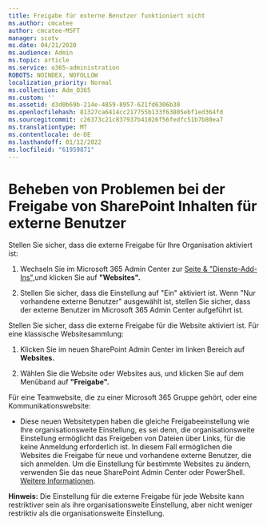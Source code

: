 ```yaml
---
title: Freigabe für externe Benutzer funktioniert nicht
ms.author: cmcatee
author: cmcatee-MSFT
manager: scotv
ms.date: 04/21/2020
ms.audience: Admin
ms.topic: article
ms.service: o365-administration
ROBOTS: NOINDEX, NOFOLLOW
localization_priority: Normal
ms.collection: Adm_O365
ms.custom: ''
ms.assetid: d3d0b69b-214e-4859-8957-621fd6306b30
ms.openlocfilehash: 81327ca6414cc217755b133f63805ebf1ed364fd
ms.sourcegitcommit: c26373c21c837937b41026f56fedfc51b7b80ea7
ms.translationtype: MT
ms.contentlocale: de-DE
ms.lasthandoff: 01/12/2022
ms.locfileid: "61959871"
---
```

# <a name="fix-problems-sharing-sharepoint-content-with-external-users"></a>Beheben von Problemen bei der Freigabe von SharePoint Inhalten für externe Benutzer

Stellen Sie sicher, dass die externe Freigabe für Ihre Organisation aktiviert ist:
  
1. Wechseln Sie im Microsoft 365 Admin Center zur [Seite &amp; "Dienste-Add-Ins",](https://portal.office.com/adminportal/home#/Settings/ServicesAndAddIns)und klicken Sie auf **"Websites".**
    
2. Stellen Sie sicher, dass die Einstellung auf "Ein" aktiviert ist. Wenn "Nur vorhandene externe Benutzer" ausgewählt ist, stellen Sie sicher, dass der externe Benutzer im Microsoft 365 Admin Center aufgeführt ist.
    
Stellen Sie sicher, dass die externe Freigabe für die Website aktiviert ist. Für eine klassische Websitesammlung:
  
1. Klicken Sie im neuen SharePoint Admin Center im linken Bereich auf **Websites.**
    
2. Wählen Sie die Website oder Websites aus, und klicken Sie auf dem Menüband auf **"Freigabe".**
    
Für eine Teamwebsite, die zu einer Microsoft 365 Gruppe gehört, oder eine Kommunikationswebsite:
  
- Diese neuen Websitetypen haben die gleiche Freigabeeinstellung wie Ihre organisationsweite Einstellung, es sei denn, die organisationsweite Einstellung ermöglicht das Freigeben von Dateien über Links, für die keine Anmeldung erforderlich ist. In diesem Fall ermöglichen die Websites die Freigabe für neue und vorhandene externe Benutzer, die sich anmelden. Um die Einstellung für bestimmte Websites zu ändern, verwenden Sie das neue SharePoint Admin Center oder PowerShell. [Weitere Informationen](https://go.microsoft.com/fwlink/?linkid=871863).
    
**Hinweis:** Die Einstellung für die externe Freigabe für jede Website kann restriktiver sein als ihre organisationsweite Einstellung, aber nicht weniger restriktiv als die organisationsweite Einstellung. 
  

